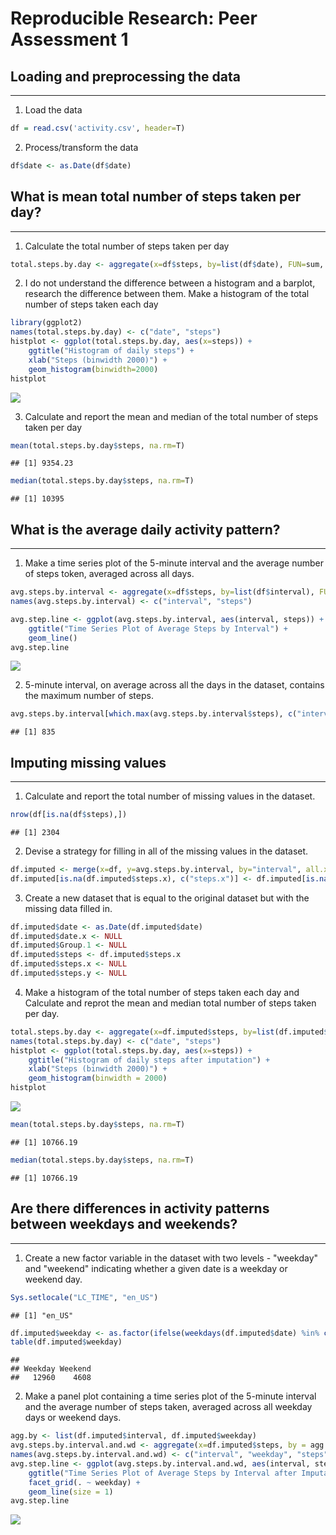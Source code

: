 # Reproducible Research: Peer Assessment 1


## Loading and preprocessing the data

---

1. Load the data

```r
df = read.csv('activity.csv', header=T)
```

2. Process/transform the data

```r
df$date <- as.Date(df$date)
```


## What is mean total number of steps taken per day?

---

1. Calculate the total number of steps taken per day

```r
total.steps.by.day <- aggregate(x=df$steps, by=list(df$date), FUN=sum, na.rm=T)
```

2. I do not understand the difference between a histogram and a barplot, research the difference between them. Make a histogram of the total number of steps taken each day


```r
library(ggplot2)
names(total.steps.by.day) <- c("date", "steps")
histplot <- ggplot(total.steps.by.day, aes(x=steps)) + 
    ggtitle("Histogram of daily steps") + 
    xlab("Steps (binwidth 2000)") + 
    geom_histogram(binwidth=2000)
histplot
```

![](PA1_template_files/figure-html/unnamed-chunk-4-1.png) 

3. Calculate and report the mean and median of the total number of steps taken per day

```r
mean(total.steps.by.day$steps, na.rm=T)
```

```
## [1] 9354.23
```

```r
median(total.steps.by.day$steps, na.rm=T)
```

```
## [1] 10395
```


## What is the average daily activity pattern?

---

1. Make a time series plot of the 5-minute interval and the average number of steps token, averaged across all days.


```r
avg.steps.by.interval <- aggregate(x=df$steps, by=list(df$interval), FUN=mean, na.rm=T)
names(avg.steps.by.interval) <- c("interval", "steps")

avg.step.line <- ggplot(avg.steps.by.interval, aes(interval, steps)) +
    ggtitle("Time Series Plot of Average Steps by Interval") +
    geom_line()
avg.step.line
```

![](PA1_template_files/figure-html/unnamed-chunk-6-1.png) 

2. 5-minute interval, on average across all the days in the dataset, contains the maximum number of steps.


```r
avg.steps.by.interval[which.max(avg.steps.by.interval$steps), c("interval")]
```

```
## [1] 835
```

## Imputing missing values

---

1. Calculate and report the total number of missing values in the dataset.

```r
nrow(df[is.na(df$steps),])
```

```
## [1] 2304
```

2. Devise a strategy for filling in all of the missing values in the dataset.

```r
df.imputed <- merge(x=df, y=avg.steps.by.interval, by="interval", all.x=T)
df.imputed[is.na(df.imputed$steps.x), c("steps.x")] <- df.imputed[is.na(df.imputed$steps.x), c("steps.y")]
```

3. Create a new dataset that is equal to the original dataset but with the missing data filled in.

```r
df.imputed$date <- as.Date(df.imputed$date)
df.imputed$date.x <- NULL
df.imputed$Group.1 <- NULL
df.imputed$steps <- df.imputed$steps.x
df.imputed$steps.x <- NULL
df.imputed$steps.y <- NULL
```

4. Make a histogram of the total number of steps taken each day and Calculate and reprot the mean and median total number of steps taken per day.


```r
total.steps.by.day <- aggregate(x=df.imputed$steps, by=list(df.imputed$date), FUN=sum, na.rm=T)
names(total.steps.by.day) <- c("date", "steps")
histplot <- ggplot(total.steps.by.day, aes(x=steps)) +
    ggtitle("Histogram of daily steps after imputation") +
    xlab("Steps (binwidth 2000)") +
    geom_histogram(binwidth = 2000)
histplot
```

![](PA1_template_files/figure-html/unnamed-chunk-11-1.png) 


```r
mean(total.steps.by.day$steps, na.rm=T)
```

```
## [1] 10766.19
```

```r
median(total.steps.by.day$steps, na.rm=T)
```

```
## [1] 10766.19
```


## Are there differences in activity patterns between weekdays and weekends?

---
1. Create a new factor variable in the dataset with two levels - "weekday" and "weekend" indicating whether a given date is a weekday or weekend day.


```r
Sys.setlocale("LC_TIME", "en_US")
```

```
## [1] "en_US"
```

```r
df.imputed$weekday <- as.factor(ifelse(weekdays(df.imputed$date) %in% c("Saturday", "Sunday"), "Weekend", "Weekday"))
table(df.imputed$weekday)
```

```
## 
## Weekday Weekend 
##   12960    4608
```

2. Make a panel plot containing a time series plot of the 5-minute interval and the average number of steps taken, averaged across all weekday days or weekend days.


```r
agg.by <- list(df.imputed$interval, df.imputed$weekday)
avg.steps.by.interval.and.wd <- aggregate(x=df.imputed$steps, by = agg.by, FUN = mean, na.rm=T)
names(avg.steps.by.interval.and.wd) <- c("interval", "weekday", "steps")
avg.step.line <- ggplot(avg.steps.by.interval.and.wd, aes(interval, steps)) +
    ggtitle("Time Series Plot of Average Steps by Interval after Imputation") +
    facet_grid(. ~ weekday) +
    geom_line(size = 1)
avg.step.line
```

![](PA1_template_files/figure-html/unnamed-chunk-14-1.png) 


